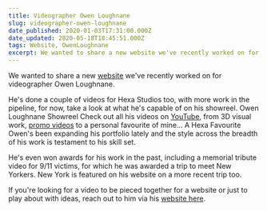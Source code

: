 ```yaml
---
title: Videographer Owen Loughnane
slug: videographer-owen-loughnane
date_published: 2020-01-03T17:31:00.000Z
date_updated: 2020-05-18T18:45:51.000Z
tags: Website, OwenLoughnane
excerpt: We wanted to share a new website we've recently worked on for videographer Owen Loughnane.
---
```


We wanted to share a new [website](https://owenloughnane.com) we've recently worked on for videographer Owen Loughnane.

He's done a couple of videos for Hexa Studios too, with more work in the pipeline, for now, take a look at what he's capable of on his showreel.
Owen Loughnane Showreel
Check out all his videos on [YouTube](https://www.youtube.com/user/owenbeag6), from 3D visual work, [promo videos](https://thecanvastribe.co.uk/) to a personal favourite of mine...
A Hexa Favourite
Owen's been expanding his portfolio lately and the style across the breadth of his work is testament to his skill set.

He's even won awards for his work in the past, including a memorial tribute video for 9/11 victims, for which he was awarded a trip to meet New Yorkers. New York is featured on his website on a more recent trip too.

If you're looking for a video to be pieced together for a website or just to play about with ideas, reach out to him via his [website here](https://owenloughnane.com/contact/).
